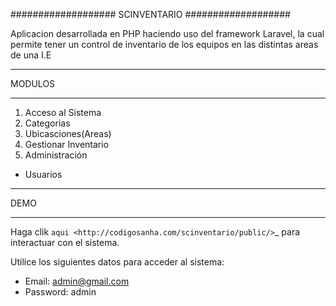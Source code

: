 ###################
SCINVENTARIO
###################

Aplicacion desarrollada en PHP haciendo uso del framework Laravel, la cual permite tener un control de inventario de los equipos en las distintas areas de una I.E

*******************
MODULOS
*******************

1. Acceso al Sistema
2. Categorias
3. Ubicasciones(Areas)
4. Gestionar Inventario
5. Administración

- Usuarios

**************************
DEMO
**************************

Haga clik `aqui <http://codigosanha.com/scinventario/public/>`_ para interactuar con el sistema.

Utilice los siguientes datos para acceder al sistema:

- Email: admin@gmail.com
- Password: admin

